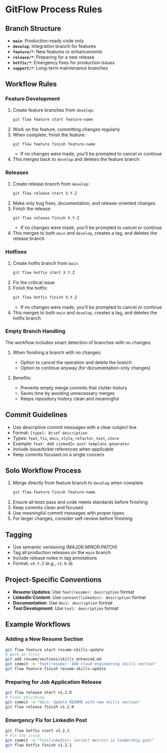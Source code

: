 # GitFlow Process Rules

## Branch Structure

- **`main`**: Production-ready code only
- **`develop`**: Integration branch for features
- **`feature/*`**: New features or enhancements
- **`release/*`**: Preparing for a new release
- **`hotfix/*`**: Emergency fixes for production issues
- **`support/*`**: Long-term maintenance branches

## Workflow Rules

### Feature Development
1. Create feature branches from `develop`:
   ```bash
   git flow feature start feature-name
   ```
2. Work on the feature, committing changes regularly
3. When complete, finish the feature:
   ```bash
   git flow feature finish feature-name
   ```
   - If no changes were made, you'll be prompted to cancel or continue
4. This merges back to `develop` and deletes the feature branch

### Releases
1. Create release branch from `develop`:
   ```bash
   git flow release start X.Y.Z
   ```
2. Make only bug fixes, documentation, and release-oriented changes
3. Finish the release:
   ```bash
   git flow release finish X.Y.Z
   ```
   - If no changes were made, you'll be prompted to cancel or continue
4. This merges to both `main` and `develop`, creates a tag, and deletes the release branch

### Hotfixes
1. Create hotfix branch from `main`:
   ```bash
   git flow hotfix start X.Y.Z
   ```
2. Fix the critical issue
3. Finish the hotfix:
   ```bash
   git flow hotfix finish X.Y.Z
   ```
   - If no changes were made, you'll be prompted to cancel or continue
4. This merges to both `main` and `develop`, creates a tag, and deletes the hotfix branch

### Empty Branch Handling
The workflow includes smart detection of branches with no changes:

1. When finishing a branch with no changes:
   - Option to cancel the operation and delete the branch
   - Option to continue anyway (for documentation-only changes)
   
2. Benefits:
   - Prevents empty merge commits that clutter history
   - Saves time by avoiding unnecessary merges
   - Keeps repository history clean and meaningful

## Commit Guidelines

- Use descriptive commit messages with a clear subject line
- Format: `[type]: Brief description`
- Types: `feat`, `fix`, `docs`, `style`, `refactor`, `test`, `chore`
- Example: `feat: Add LinkedIn post template generator`
- Include issue/ticket references when applicable
- Keep commits focused on a single concern

## Solo Workflow Process

1. Merge directly from feature branch to `develop` when complete
   ```bash
   git flow feature finish feature-name
   ```
2. Ensure all tests pass and code meets standards before finishing
3. Keep commits clean and focused 
4. Use meaningful commit messages with proper types
5. For larger changes, consider self-review before finishing

## Tagging

- Use semantic versioning (MAJOR.MINOR.PATCH)
- Tag all production releases on the `main` branch
- Include release notes in tag annotations
- Format: `vX.Y.Z` (e.g., `v1.0.0`)

## Project-Specific Conventions

- **Resume Updates**: Use `feat(resume): description` format
- **LinkedIn Content**: Use `content(linkedin): description` format
- **Documentation**: Use `docs: description` format
- **Tool Development**: Use `tool: description` format

## Example Workflows

### Adding a New Resume Section
```bash
git flow feature start resume-skills-update
# Work on files
git add resume/sections/skills_enhanced.md
git commit -m "feat(resume): Add cloud engineering skills section"
git flow feature finish resume-skills-update
```

### Preparing for Job Application Release
```bash
git flow release start v1.2.0
# Final polishing
git commit -m "docs: Update README with new skills section"
git flow release finish v1.2.0
```

### Emergency Fix for LinkedIn Post
```bash
git flow hotfix start v1.2.1
# Fix the issue
git commit -m "fix(linkedin): Correct metrics in leadership post"
git flow hotfix finish v1.2.1
```